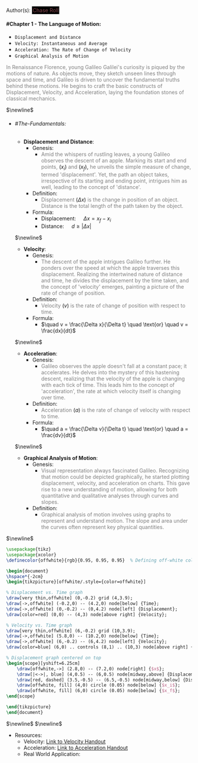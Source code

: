 Author(s): <span style="color: #87464e; background-color: black; padding: 2px;">Chase Roll</span>
#### #Chapter 1 - The Language of Motion:

- `Displacement and Distance`
- `Velocity: Instantaneous and Average`
- `Acceleration: The Rate of Change of Velocity`
- `Graphical Analysis of Motion`

<span style="color:gray">In Renaissance Florence, young Galileo Galilei's curiosity is piqued by the motions of nature. As objects move, they sketch unseen lines through space and time, and Galileo is driven to uncover the fundamental truths behind these motions. He begins to craft the basic constructs of Displacement, Velocity, and Acceleration, laying the foundation stones of classical mechanics.</span>

$\newline$
- ###### #The-Fundamentals:

    - **Displacement and Distance**:
        - Genesis:
            - <span style="color:gray">Amid the whispers of rustling leaves, a young Galileo observes the descent of an apple. Marking its start and end points,</span> $( x_i )$ <span style="color:gray">and</span> $( x_f )$,<span style="color:gray"> he unveils the simple measure of change, termed 'displacement'. Yet, the path an object takes, irrespective of its starting and ending point, intrigues him as well, leading to the concept of 'distance'.</span>
        - Definition:
            - <span style="color:gray">Displacement</span> $( \Delta x )$ <span style="color:gray">is the change in position of an object. Distance is the total length of the path taken by the object.</span>
        - Formula:
            - Displacement: $\quad \Delta x = x_f - x_i$
            - Distance: $\quad d \geq |\Delta x|$
    
    $\newline$
    
    - **Velocity**:
        - Genesis:
            - <span style="color:gray">The descent of the apple intrigues Galileo further. He ponders over the speed at which the apple traverses this displacement. Realizing the intertwined nature of distance and time, he divides the displacement by the time taken, and the concept of 'velocity' emerges, painting a picture of the rate of change of position.</span>
        - Definition:
            - <span style="color:gray">Velocity</span> $( v )$ <span style="color:gray">is the rate of change of position with respect to time.</span>
        - Formula:
            - $\quad v = \frac{\Delta x}{\Delta t} \quad \text{or} \quad v = \frac{dx}{dt}$
    
    $\newline$
    
    - **Acceleration**:
        - Genesis:
            - <span style="color:gray">Galileo observes the apple doesn't fall at a constant pace; it accelerates. He delves into the mystery of this hastening descent, realizing that the velocity of the apple is changing with each tick of time. This leads him to the concept of 'acceleration', the rate at which velocity itself is changing over time.</span>
        - Definition:
            - <span style="color:gray">Acceleration</span> $( a )$ <span style="color:gray">is the rate of change of velocity with respect to time.</span>
        - Formula:
            - $\quad a = \frac{\Delta v}{\Delta t} \quad \text{or} \quad a = \frac{dv}{dt}$
    
    $\newline$
    
    - **Graphical Analysis of Motion**:
        - Genesis:
            - <span style="color:gray">Visual representation always fascinated Galileo. Recognizing that motion could be depicted graphically, he started plotting displacement, velocity, and acceleration on charts. This gave rise to a new understanding of motion, allowing for both quantitative and qualitative analyses through curves and slopes.</span>
        - Definition:
            - <span style="color:gray">Graphical analysis of motion involves using graphs to represent and understand motion. The slope and area under the curves often represent key physical quantities.</span>

 $\newline$
 
```tikz
\usepackage{tikz}
\usepackage{xcolor}
\definecolor{offwhite}{rgb}{0.95, 0.95, 0.95}  % Defining off-white color

\begin{document}
\hspace*{-2cm}
\begin{tikzpicture}[offwhite/.style={color=offwhite}]

% Displacement vs. Time graph
\draw[very thin,offwhite] (0,-0.2) grid (4,3.9);
\draw[->,offwhite] (-0.2,0) -- (4.2,0) node[below] {Time};
\draw[->,offwhite] (0,-0.2) -- (0,4.2) node[left] {Displacement};
\draw[color=red] (0,0) -- (4,3) node[above right] {Velocity};

% Velocity vs. Time graph
\draw[very thin,offwhite] (6,-0.2) grid (10,3.9);
\draw[->,offwhite] (5.8,0) -- (10.2,0) node[below] {Time};
\draw[->,offwhite] (6,-0.2) -- (6,4.2) node[left] {Velocity};
\draw[color=blue] (6,0) .. controls (8,1) .. (10,3) node[above right] {Acceleration};

% Displacement graph centered on top
\begin{scope}[yshift=6.25cm]
    \draw[offwhite,->] (2.8,0) -- (7.2,0) node[right] {$x$};
    \draw[|<->|, blue] (4,0.5) -- (6,0.5) node[midway,above] {Displacement};
    \draw[red, dashed] (3.5,-0.5) -- (6.5,-0.5) node[midway,below] {Distance};
    \draw[offwhite, fill] (4,0) circle (0.05) node[below] {$x_i$};
    \draw[offwhite, fill] (6,0) circle (0.05) node[below] {$x_f$};
\end{scope}

\end{tikzpicture}
\end{document}

```
 $\newline$
$\newline$
- Resources:
    - Velocity: [Link to Velocity Handout](https://cdn.artofproblemsolving.com/school/grid/3591/handouts/Handout_Velocity.pdf)
    - Acceleration: [Link to Acceleration Handout](https://cdn.artofproblemsolving.com/school/grid/3591/handouts/Handout_Acceleration.pdf)
    - Real World Application:
